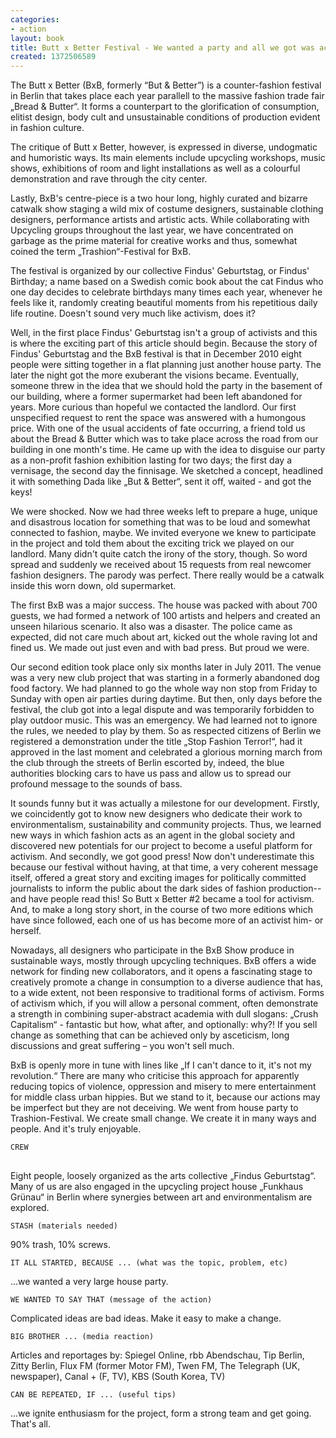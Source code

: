 ```yaml
---
categories:
- action
layout: book
title: Butt x Better Festival - We wanted a party and all we got was activism!
created: 1372506589
---
```

The Butt x Better (BxB, formerly “But &amp; Better”) is a counter-fashion festival in Berlin that takes place each year parallell to the massive fashion trade fair „Bread &amp; Butter“. It forms a counterpart to the glorification of consumption, elitist design, body cult and unsustainable conditions of production evident in fashion culture. 

The critique of Butt x Better, however, is expressed in diverse, undogmatic and humoristic ways. Its main elements include upcycling workshops, music shows, exhibitions of room and light installations as well as a colourful demonstration and rave through the city center. <!--more--> 

Lastly, BxB's centre-piece is a two hour long, highly curated and bizarre catwalk show staging a wild mix of costume designers, sustainable clothing designers, performance artists and artistic acts. While collaborating with Upcycling groups throughout the last year, we have concentrated on garbage as the prime material for creative works and thus, somewhat coined the term „Trashion“-Festival for BxB.

<p>The festival is organized by our collective Findus' Geburtstag, or Findus' Birthday; a name based on a Swedish comic book about the cat Findus who one day decides to celebrate birthdays many times each year, whenever he feels like it, randomly creating beautiful moments from his repetitious daily life routine. Doesn't sound very much like activism, does it?</p>
<p>Well, in the first place Findus' Geburtstag isn't a group of activists and this is where the exciting part of this article should begin. Because the story of Findus' Geburtstag and the BxB festival is that in December 2010 eight people were sitting together in a flat planning just another house party. The later the night got the more exuberant the visions became. Eventually, someone threw in the idea that we should hold the party in the basement of our building, where a former supermarket had been left abandoned for years. More curious than hopeful we contacted the landlord. Our first unspecified request to rent the space was answered with a humongous price. With one of the usual accidents of fate occurring, a friend told us about the Bread &amp; Butter which was to take place across the road from our building in one month's time. He came up with the idea to disguise our party as a non-profit fashion exhibition lasting for two days; the first day a vernisage, the second day the finnisage. We sketched a concept, headlined it with something Dada like „But &amp; Better“, sent it off, waited - and got the keys!</p>
<p>We were shocked. Now we had three weeks left to prepare a huge, unique and disastrous location for something that was to be loud and somewhat connected to fashion, maybe. We invited everyone we knew to participate in the project and told them about the exciting trick we played on our landlord. Many didn't quite catch the irony of the story, though. So word spread and suddenly we received about 15 requests from real newcomer fashion designers. The parody was perfect. There really would be a catwalk inside this worn down, old supermarket.</p>
<p>The first BxB was a major success. The house was packed with about 700 guests, we had formed a network of 100 artists and helpers and created an unseen hilarious scenario. It also was a disaster. The police came as expected, did not care much about art, kicked out the whole raving lot and fined us. We made out just even and with bad press. But proud we were.</p>
<p>Our second edition took place only six months later in July 2011. The venue was a very new club project that was starting in a formerly abandoned dog food factory. We had planned to go the whole way non stop from Friday to Sunday with open air parties during daytime. But then, only days before the festival, the club got into a legal dispute and was temporarily forbidden to play outdoor music. This was an emergency. We had learned not to ignore the rules, we needed to play by them. So as respected citizens of Berlin we registered a demonstration under the title „Stop Fashion Terror!“, had it approved in the last moment and celebrated a glorious morning march from the club through the streets of Berlin escorted by, indeed, the blue authorities blocking cars to have us pass and allow us to spread our profound message to the sounds of bass.</p>
<p>It sounds funny but it was actually a milestone for our development. Firstly, we coincidently got to know new designers who dedicate their work to environmentalism, sustainability and community projects. Thus, we learned new ways in which fashion acts as an agent in the global society and discovered new potentials for our project to become a useful platform for activism. And secondly, we got good press! Now don't underestimate this because our festival without having, at that time, a very coherent message itself, offered a great story and exciting images for politically committed journalists to inform the public about the dark sides of fashion production-- and have people read this! So Butt x Better #2 became a tool for activism. And, to make a long story short, in the course of two more editions which have since followed, each one of us has become more of an activist him- or herself.</p>
<p>Nowadays, all designers who participate in the BxB Show produce in sustainable ways, mostly through upcycling techniques. BxB offers a wide network for finding new collaborators, and it opens a fascinating stage to creatively promote a change in consumption to a diverse audience that has, to a wide extent, not been responsive to traditional forms of activism. Forms of activism which, if you will allow a personal comment, often demonstrate a strength in combining super-abstract academia with dull slogans: „Crush Capitalism“ - fantastic but how, what after, and optionally: why?! If you sell change as something that can be achieved only by asceticism, long discussions and great suffering – you won't sell much.</p>
<p>BxB is openly more in tune with lines like „If I can't dance to it, it's not my revolution.“ There are many who criticise this approach for apparently reducing topics of violence, oppression and misery to mere entertainment for middle class urban hippies. But we stand to it, because our actions may be imperfect but they are not deceiving. We went from house party to Trashion-Festival. We create small change. We create it in many ways and people. And it's truly enjoyable.</p>
<pre><code>CREW
</code>
</pre>
<p>Eight people, loosely organized as the arts collective „Findus Geburtstag“. Many of us are also engaged in the upcycling project house „Funkhaus Grünau“ in Berlin where synergies between art and environmentalism are explored.</p>
<pre><code>STASH (materials needed)
</code></pre>
<p>90% trash, 10% screws.</p>
<pre><code>IT ALL STARTED, BECAUSE ... (what was the topic, problem, etc)
</code></pre>
<p>...we wanted a very large house party.</p>
<pre><code>WE WANTED TO SAY THAT (message of the action)
</code></pre>
<p>Complicated ideas are bad ideas. Make it easy to make a change.</p>
<pre><code>BIG BROTHER ... (media reaction)
</code></pre>
<p>Articles and reportages by: Spiegel Online, rbb Abendschau, Tip Berlin, Zitty Berlin, Flux FM (former Motor FM), Twen FM, The Telegraph (UK, newspaper), Canal + (F, TV), KBS (South Korea, TV)</p>
<pre><code>CAN BE REPEATED, IF ... (useful tips)
</code></pre>
<p>...we ignite enthusiasm for the project, form a strong team and get going. That's all.</p>
